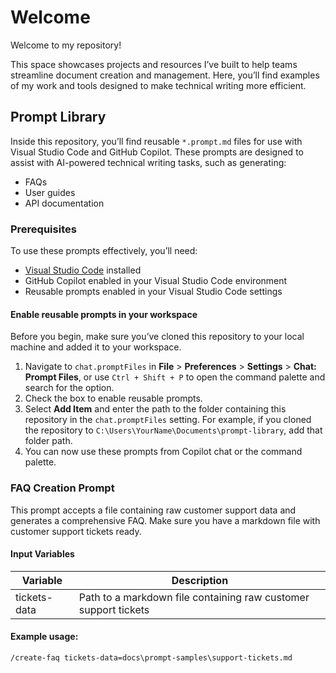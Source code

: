 # Welcome

Welcome to my repository!

This space showcases projects and resources I’ve built to help teams streamline document creation and management. Here, you’ll find examples of my work and tools designed to make technical writing more efficient.

## Prompt Library

Inside this repository, you’ll find reusable `*.prompt.md` files for use with Visual Studio Code and GitHub Copilot. These prompts are designed to assist with AI-powered technical writing tasks, such as generating:

- FAQs
- User guides
- API documentation

### Prerequisites

To use these prompts effectively, you’ll need:

- [Visual Studio Code](https://code.visualstudio.com/download) installed
- GitHub Copilot enabled in your Visual Studio Code environment
- Reusable prompts enabled in your Visual Studio Code settings

#### Enable reusable prompts in your workspace

Before you begin, make sure you’ve cloned this repository to your local machine and added it to your workspace.

1. Navigate to `chat.promptFiles` in **File** > **Preferences** > **Settings** > **Chat: Prompt Files**, or use `Ctrl + Shift + P` to open the command palette and search for the option.
2. Check the box to enable reusable prompts.
3. Select **Add Item** and enter the path to the folder containing this repository in the `chat.promptFiles` setting. For example, if you cloned the repository to `C:\Users\YourName\Documents\prompt-library`, add that folder path.
4. You can now use these prompts from Copilot chat or the command palette.

### FAQ Creation Prompt

This prompt accepts a file containing raw customer support data and generates a comprehensive FAQ. Make sure you have a markdown file with customer support tickets ready.

#### Input Variables

| Variable      | Description |
| --- | ---|
| tickets-data | Path to a markdown file containing raw customer support tickets|

#### Example usage:
`/create-faq tickets-data=docs\prompt-samples\support-tickets.md`

